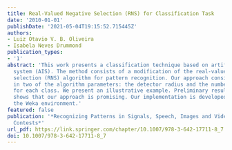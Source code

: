 ```yaml
---
title: Real-Valued Negative Selection (RNS) for Classification Task
date: '2010-01-01'
publishDate: '2021-05-04T19:15:52.715445Z'
authors:
- Luiz Otavio V. B. Oliveira
- Isabela Neves Drummond
publication_types:
- '1'
abstract: 'This work presents a classification technique based on artificial immune
  system (AIS). The method consists of a modification of the real-valued negative
  selection (RNS) algorithm for pattern recognition. Our approach considers a modification
  in two of the algorithm parameters: the detector radius and the number of detectors
  for each class. We present an illustrative example. Preliminary results obtained
  shows that our approach is promising. Our implementation is developed in Java using
  the Weka environment.'
featured: false
publication: '*Recognizing Patterns in Signals, Speech, Images and Videos: ICPR 2010
  Contests*'
url_pdf: https://link.springer.com/chapter/10.1007/978-3-642-17711-8_7
doi: 10.1007/978-3-642-17711-8_7
---
```



